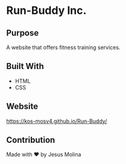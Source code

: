 # Run-Buddy Inc.

## Purpose
A website that offers fitness training services.


## Built With
* HTML
* CSS

## Website
https://kos-mosv4.github.io/Run-Buddy/

## Contribution
Made with ❤️ by Jesus Molina
